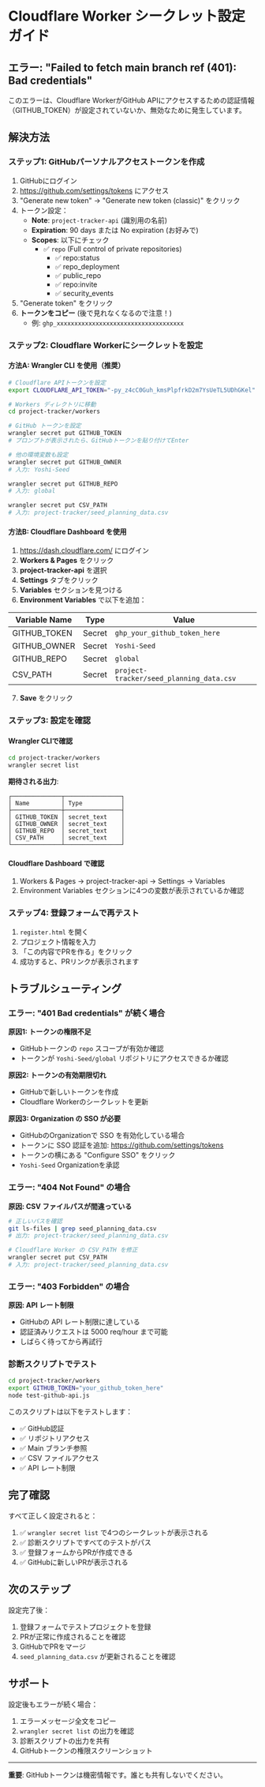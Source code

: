 # Cloudflare Worker シークレット設定ガイド

## エラー: "Failed to fetch main branch ref (401): Bad credentials"

このエラーは、Cloudflare WorkerがGitHub APIにアクセスするための認証情報（GITHUB_TOKEN）が設定されていないか、無効なために発生しています。

## 解決方法

### ステップ1: GitHubパーソナルアクセストークンを作成

1. GitHubにログイン
2. https://github.com/settings/tokens にアクセス
3. "Generate new token" → "Generate new token (classic)" をクリック
4. トークン設定：
   - **Note**: `project-tracker-api` (識別用の名前)
   - **Expiration**: 90 days または No expiration (お好みで)
   - **Scopes**: 以下にチェック
     - ✅ `repo` (Full control of private repositories)
       - ✅ repo:status
       - ✅ repo_deployment
       - ✅ public_repo
       - ✅ repo:invite
       - ✅ security_events
5. "Generate token" をクリック
6. **トークンをコピー** (後で見れなくなるので注意！)
   - 例: `ghp_xxxxxxxxxxxxxxxxxxxxxxxxxxxxxxxxxxxx`

### ステップ2: Cloudflare Workerにシークレットを設定

#### 方法A: Wrangler CLI を使用（推奨）

```bash
# Cloudflare APIトークンを設定
export CLOUDFLARE_API_TOKEN="-py_z4cC0Guh_kmsPlpfrkD2m7YsUeTL5UDhGKel"

# Workers ディレクトリに移動
cd project-tracker/workers

# GitHub トークンを設定
wrangler secret put GITHUB_TOKEN
# プロンプトが表示されたら、GitHubトークンを貼り付けてEnter

# 他の環境変数も設定
wrangler secret put GITHUB_OWNER
# 入力: Yoshi-Seed

wrangler secret put GITHUB_REPO
# 入力: global

wrangler secret put CSV_PATH
# 入力: project-tracker/seed_planning_data.csv
```

#### 方法B: Cloudflare Dashboard を使用

1. https://dash.cloudflare.com/ にログイン
2. **Workers & Pages** をクリック
3. **project-tracker-api** を選択
4. **Settings** タブをクリック
5. **Variables** セクションを見つける
6. **Environment Variables** で以下を追加：

| Variable Name | Type | Value |
|--------------|------|-------|
| GITHUB_TOKEN | Secret | `ghp_your_github_token_here` |
| GITHUB_OWNER | Secret | `Yoshi-Seed` |
| GITHUB_REPO | Secret | `global` |
| CSV_PATH | Secret | `project-tracker/seed_planning_data.csv` |

7. **Save** をクリック

### ステップ3: 設定を確認

#### Wrangler CLIで確認
```bash
cd project-tracker/workers
wrangler secret list
```

**期待される出力**:
```
┌──────────────┬────────────────┐
│ Name         │ Type           │
├──────────────┼────────────────┤
│ GITHUB_TOKEN │ secret_text    │
│ GITHUB_OWNER │ secret_text    │
│ GITHUB_REPO  │ secret_text    │
│ CSV_PATH     │ secret_text    │
└──────────────┴────────────────┘
```

#### Cloudflare Dashboard で確認
1. Workers & Pages → project-tracker-api → Settings → Variables
2. Environment Variables セクションに4つの変数が表示されているか確認

### ステップ4: 登録フォームで再テスト

1. `register.html` を開く
2. プロジェクト情報を入力
3. 「この内容でPRを作る」をクリック
4. 成功すると、PRリンクが表示されます

## トラブルシューティング

### エラー: "401 Bad credentials" が続く場合

**原因1: トークンの権限不足**
- GitHubトークンの `repo` スコープが有効か確認
- トークンが `Yoshi-Seed/global` リポジトリにアクセスできるか確認

**原因2: トークンの有効期限切れ**
- GitHubで新しいトークンを作成
- Cloudflare Workerのシークレットを更新

**原因3: Organization の SSO が必要**
- GitHubのOrganizationで SSO を有効化している場合
- トークンに SSO 認証を追加: https://github.com/settings/tokens
- トークンの横にある "Configure SSO" をクリック
- `Yoshi-Seed` Organizationを承認

### エラー: "404 Not Found" の場合

**原因: CSV ファイルパスが間違っている**

```bash
# 正しいパスを確認
git ls-files | grep seed_planning_data.csv
# 出力: project-tracker/seed_planning_data.csv

# Cloudflare Worker の CSV_PATH を修正
wrangler secret put CSV_PATH
# 入力: project-tracker/seed_planning_data.csv
```

### エラー: "403 Forbidden" の場合

**原因: API レート制限**
- GitHubの API レート制限に達している
- 認証済みリクエストは 5000 req/hour まで可能
- しばらく待ってから再試行

### 診断スクリプトでテスト

```bash
cd project-tracker/workers
export GITHUB_TOKEN="your_github_token_here"
node test-github-api.js
```

このスクリプトは以下をテストします：
- ✅ GitHub認証
- ✅ リポジトリアクセス
- ✅ Main ブランチ参照
- ✅ CSV ファイルアクセス
- ✅ API レート制限

## 完了確認

すべて正しく設定されると：

1. ✅ `wrangler secret list` で4つのシークレットが表示される
2. ✅ 診断スクリプトですべてのテストがパス
3. ✅ 登録フォームからPRが作成できる
4. ✅ GitHubに新しいPRが表示される

## 次のステップ

設定完了後：
1. 登録フォームでテストプロジェクトを登録
2. PRが正常に作成されることを確認
3. GitHubでPRをマージ
4. `seed_planning_data.csv` が更新されることを確認

## サポート

設定後もエラーが続く場合：
1. エラーメッセージ全文をコピー
2. `wrangler secret list` の出力を確認
3. 診断スクリプトの出力を共有
4. GitHubトークンの権限スクリーンショット

---

**重要**: GitHubトークンは機密情報です。誰とも共有しないでください。
